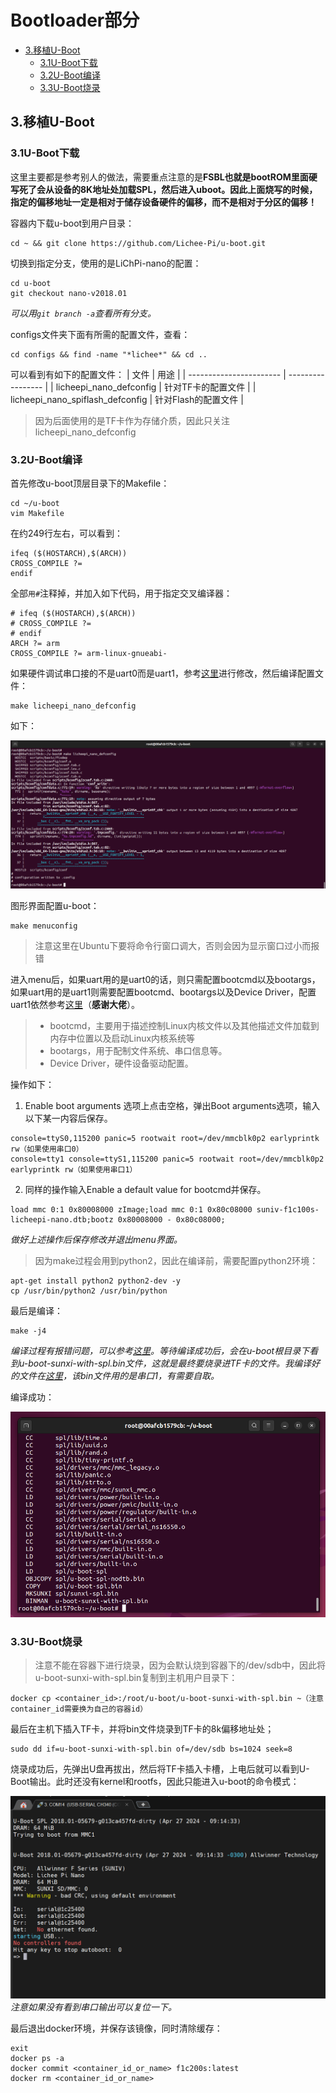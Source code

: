<!--
 * @Author: meteor
 * @Date: 2024-04-28
 * @LastEditTime: 2024-04-28
 * @Description: 
 * 
 * Copyright (c) 2024
-->
# Bootloader部分

- [3.移植U-Boot](#head0)
    - [3.1U-Boot下载](#head1)
    - [3.2U-Boot编译](#head2)
    - [3.3U-Boot烧录](#head3)

## <span id="head0">3.移植U-Boot</span>

### <span id="head1">3.1U-Boot下载</span>

这里主要都是参考别人的做法，需要重点注意的是**FSBL也就是bootROM里面硬写死了会从设备的8K地址处加载SPL，然后进入uboot。因此上面烧写的时候，指定的偏移地址一定是相对于储存设备硬件的偏移，而不是相对于分区的偏移！**

容器内下载u-boot到用户目录：
```
cd ~ && git clone https://github.com/Lichee-Pi/u-boot.git
```

切换到指定分支，使用的是LiChPi-nano的配置：
```
cd u-boot
git checkout nano-v2018.01
```
*可以用`git branch -a`查看所有分支。*

configs文件夹下面有所需的配置文件，查看：
```
cd configs && find -name "*lichee*" && cd ..
```

可以看到有如下的配置文件：
| 文件                    | 用途 |
| ----------------------- | ----------------- |
| licheepi_nano_defconfig | 针对TF卡的配置文件 |
| licheepi_nano_spiflash_defconfig | 针对Flash的配置文件 |

> 因为后面使用的是TF卡作为存储介质，因此只关注licheepi_nano_defconfig

### <span id="head2">3.2U-Boot编译</span>

首先修改u-boot顶层目录下的Makefile：
```
cd ~/u-boot
vim Makefile
```

在约249行左右，可以看到：
```
ifeq ($(HOSTARCH),$(ARCH))
CROSS_COMPILE ?=
endif
```

全部`用#`注释掉，并加入如下代码，用于指定交叉编译器：
```
# ifeq ($(HOSTARCH),$(ARCH))
# CROSS_COMPILE ?=
# endif
ARCH ?= arm
CROSS_COMPILE ?= arm-linux-gnueabi-
```

如果硬件调试串口接的不是uart0而是uart1，参考[这里](https://blog.csdn.net/GJF712/article/details/125175264)进行修改，然后编译配置文件：
```
make licheepi_nano_defconfig
```
如下：

![](Images/0.png)


图形界面配置u-boot：
```
make menuconfig
```
> 注意这里在Ubuntu下要将命令行窗口调大，否则会因为显示窗口过小而报错

进入menu后，如果uart用的是uart0的话，则只需配置bootcmd以及bootargs，如果uart用的是uart1则需要配置bootcmd、bootargs以及Device Driver，配置uart1依然参考[这里](https://blog.csdn.net/GJF712/article/details/125175264)（**感谢大佬**）。
> - bootcmd，主要用于描述控制Linux内核文件以及其他描述文件加载到内存中位置以及启动Linux内核系统等
> - bootargs，用于配制文件系统、串口信息等。
> - Device Driver，硬件设备驱动配置。

操作如下：
1. Enable boot arguments 选项上点击空格，弹出Boot arguments选项，输入以下某一内容后保存。
```
console=ttyS0,115200 panic=5 rootwait root=/dev/mmcblk0p2 earlyprintk rw（如果使用串口0）
console=tty1 console=ttyS1,115200 panic=5 rootwait root=/dev/mmcblk0p2 earlyprintk rw（如果使用串口1）
```
2. 同样的操作输入Enable a default value for bootcmd并保存。
```
load mmc 0:1 0x80008000 zImage;load mmc 0:1 0x80c08000 suniv-f1c100s-licheepi-nano.dtb;bootz 0x80008000 - 0x80c08000;
```
*做好上述操作后保存修改并退出menu界面。*

> 因为make过程会用到python2，因此在编译前，需要配置python2环境：
```
apt-get install python2 python2-dev -y
cp /usr/bin/python2 /usr/bin/python
```

最后是编译：
```
make -j4
```
*编译过程有报错问题，可以参考[这里](https://blog.csdn.net/weixin_44220583/article/details/130922292?spm=1001.2014.3001.5502)。等待编译成功后，会在u-boot根目录下看到u-boot-sunxi-with-spl.bin文件，这就是最终要烧录进TF卡的文件。我编译好的文件在[这里](Bootloader/bin/)，该bin文件用的是串口1，有需要自取。*

编译成功：

![](Images/1.png)


### <span id="head3">3.3U-Boot烧录</span>

> 注意不能在容器下进行烧录，因为会默认烧到容器下的/dev/sdb中，因此将u-boot-sunxi-with-spl.bin复制到主机用户目录下：
```
docker cp <container_id>:/root/u-boot/u-boot-sunxi-with-spl.bin ~（注意container_id需要换为自己的容器id）
```

最后在主机下插入TF卡，并将bin文件烧录到TF卡的8k偏移地址处；
```
sudo dd if=u-boot-sunxi-with-spl.bin of=/dev/sdb bs=1024 seek=8
```
烧录成功后，先弹出U盘再拔出，然后将TF卡插入卡槽，上电后就可以看到U-Boot输出。此时还没有kernel和rootfs，因此只能进入u-boot的命令模式：

![](Images/2.png)
*注意如果没有看到串口输出可以复位一下。*


最后退出docker环境，并保存该镜像，同时清除缓存：
```
exit
docker ps -a
docker commit <container_id_or_name> f1c200s:latest
docker rm <container_id_or_name>
```

